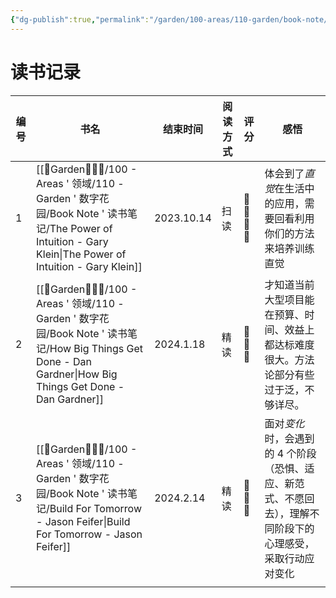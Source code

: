 ```yaml
---
{"dg-publish":true,"permalink":"/garden/100-areas/110-garden/book-note/book-notes/","created":"2023-10-14T21:51:51.678+08:00","updated":"2024-02-14T14:16:31.677+08:00"}
---
```


# 读书记录
| **编号** | 书名 | 结束时间 | 阅读方式 | 评分 | 感悟 |
| ---- | ---- | ---- | ---- | ---- | ---- |
| 1 | [[🏡Garden🧑🏻‍🌾/100 - Areas ' 领域/110 - Garden ' 数字花园/Book Note ' 读书笔记/The Power of Intuition - Gary Klein\|The Power of Intuition - Gary Klein]] | 2023.10.14 | 扫读 | 🌟🌟🌟🌟 | 体会到了*直觉*在生活中的应用，需要回看利用你们的方法来培养训练直觉 |
| 2 | [[🏡Garden🧑🏻‍🌾/100 - Areas ' 领域/110 - Garden ' 数字花园/Book Note ' 读书笔记/How Big Things Get Done - Dan Gardner\|How Big Things Get Done - Dan Gardner]] | 2024.1.18 | 精读 | 🌟🌟🌟 | 才知道当前大型项目能在预算、时间、效益上都达标难度很大。方法论部分有些过于泛，不够详尽。 |
| 3 | [[🏡Garden🧑🏻‍🌾/100 - Areas ' 领域/110 - Garden ' 数字花园/Book Note ' 读书笔记/Build For Tomorrow - Jason Feifer\|Build For Tomorrow - Jason Feifer]] | 2024.2.14 | 精读 | 🌟🌟🌟 | 面对*变化*时，会遇到的 4 个阶段（恐惧、适应、新范式、不愿回去），理解不同阶段下的心理感受，采取行动应对变化 |
|  |  |  |  |  |  |
